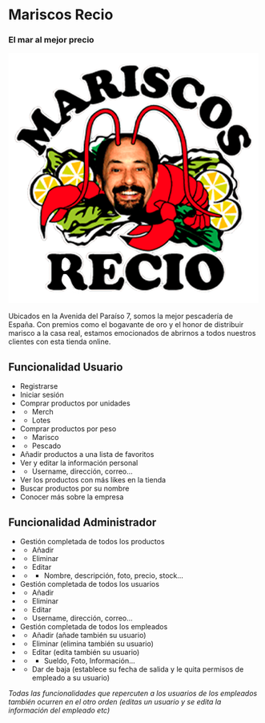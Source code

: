 # Mariscos Recio
### El mar al mejor precio

![Logo Mariscos Recio](PROG/pruebaproyectoBrunoDelgado/src/main/resources/static/img/logo.png)

Ubicados en la Avenida del Paraíso 7, somos la mejor pescadería de España. Con premios como el bogavante de oro y el honor de distribuir marisco a la casa real, estamos emocionados de abrirnos a todos nuestros clientes con esta tienda online.

## Funcionalidad Usuario
- Registrarse
- Iniciar sesión
- Comprar productos por unidades
- - Merch
- - Lotes
- Comprar productos por peso
- - Marisco
- - Pescado
- Añadir productos a una lista de favoritos
- Ver y editar la información personal
- - Username, dirección, correo...
- Ver los productos con más likes en la tienda
- Buscar productos por su nombre
- Conocer más sobre la empresa


## Funcionalidad Administrador

- Gestión completada de todos los productos
- - Añadir
- - Eliminar
- - Editar
- - - Nombre, descripción, foto, precio, stock...
- Gestión completada de todos los usuarios
- - Añadir
- - Eliminar
- - Editar
-  - Username, dirección, correo...
- Gestión completada de todos los empleados
- - Añadir (añade también su usuario)
- - Eliminar (elimina también su usuario)
- - Editar (edita también su usuario)
- - - Sueldo, Foto, Información...
- - Dar de baja (establece su fecha de salida y le quita permisos de empleado a su usuario)

*Todas las funcionalidades que repercuten a los usuarios de los empleados también ocurren en el otro orden (editas un usuario y se edita la información del empleado etc)*
